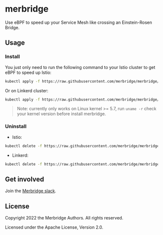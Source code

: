 # merbridge

Use eBPF to speed up your Service Mesh like crossing an Einstein-Rosen Bridge.

## Usage

### Install

You just only need to run the following command to your Istio cluster to get eBPF to speed up Istio:

```bash
kubectl apply -f https://raw.githubusercontent.com/merbridge/merbridge/main/deploy/all-in-one.yaml
```

Or on Linkerd cluster:

```bash
kubectl apply -f https://raw.githubusercontent.com/merbridge/merbridge/main/deploy/all-in-one-linkerd.yaml
```

> Note: currently only works on Linux kernel >= 5.7, run `uname -r` check your kernel version before install merbridge.

### Uninstall

- Istio:
```bash
kubectl delete -f https://raw.githubusercontent.com/merbridge/merbridge/main/deploy/all-in-one.yaml
```

- Linkerd:
```bash
kubectl delete -f https://raw.githubusercontent.com/merbridge/merbridge/main/deploy/all-in-one-linkerd.yaml
```

## Get involved

Join the [Merbridge slack](https://join.slack.com/t/merbridge/shared_invite/zt-11uc3z0w7-DMyv42eQ6s5YUxO5mZ5hwQ).

## License
Copyright 2022 the Merbridge Authors. All rights reserved.

Licensed under the Apache License, Version 2.0.

